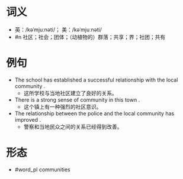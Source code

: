 # 词义
- 英：/kəˈmjuːnəti/； 美：/kəˈmjuːnəti/
- #n 社区；社会；团体；（动植物的）群落；共享；界；社团；共有
# 例句
- The school has established a successful relationship with the local community .
	- 这所学校与当地社区建立了良好的关系。
- There is a strong sense of community in this town .
	- 这个镇上有一种强烈的社区意识。
- The relationship between the police and the local community has improved .
	- 警察和当地民众之间的关系已经得到改善。
# 形态
- #word_pl communities
